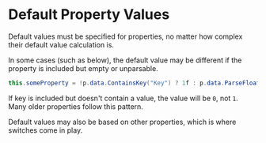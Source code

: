 # Default Property Values

Default values must be specified for properties, no matter how complex their default value calculation is.

In some cases (such as below), the default value may be different if the property is included but empty or unparsable.
```cs
this.someProperty = !p.data.ContainsKey("Key") ? 1f : p.data.ParseFloat("Key");
```
If key is included but doesn't contain a value, the value will be `0`, not `1`. Many older properties follow this pattern.

Default values may also be based on other properties, which is where switches come in play.

